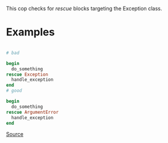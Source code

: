 
This cop checks for *rescue* blocks targeting the Exception class.

# Examples

```ruby

# bad

begin
  do_something
rescue Exception
  handle_exception
end
# good

begin
  do_something
rescue ArgumentError
  handle_exception
end
```

[Source](http://www.rubydoc.info/gems/rubocop/RuboCop/Cop/Lint/RescueException)